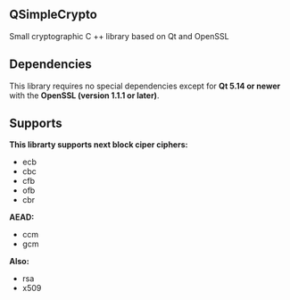 ## QSimpleCrypto
Small cryptographic C ++ library based on Qt and OpenSSL

## Dependencies
This library requires no special dependencies except for **Qt 5.14 or newer** with the **OpenSSL (version 1.1.1 or later)**.

## Supports
**This librarty supports next block ciper ciphers:**
* ecb
* cbc
* cfb
* ofb
* cbr

**AEAD:**
* ccm
* gcm

**Also:**
* rsa
* x509
